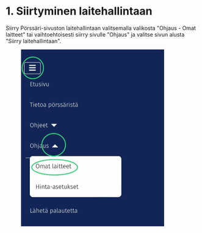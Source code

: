 # 1. Siirtyminen laitehallintaan

Siirry Pörssäri-sivuston laitehallintaan valitsemalla valikosta "Ohjaus - Omat laitteet" tai vaihtoehtoisesti siirry sivulle "Ohjaus" ja valitse sivun alusta "Siirry laitehallintaan".

<figure><img src="../../../.gitbook/assets/IMG_4390.jpg" alt="" width="375"><figcaption></figcaption></figure>
